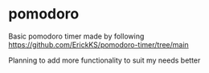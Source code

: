 # pomodoro

Basic pomodoro  timer made by following https://github.com/ErickKS/pomodoro-timer/tree/main

Planning to add more functionality to suit my needs better 